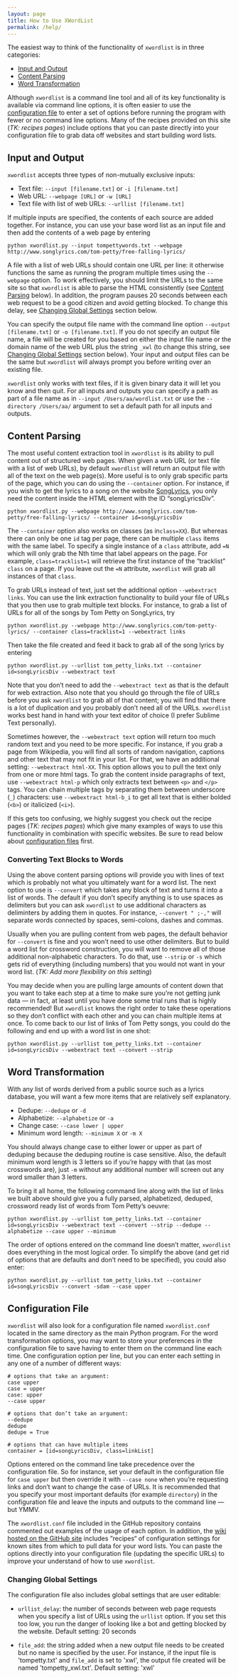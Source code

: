 ```yaml
---
layout: page
title: How to Use XWordList
permalink: /help/
---
```


The easiest way to think of the functionality of `xwordlist` is in three categories:
*  [Input and Output](#input-and-output)
*  [Content Parsing](#content-parsing)
*  [Word Transformation](#word-transformation)

Although `xwordlist` is a command line tool and all of its key functionality is available via command line options, it is often easier to use the [configuration file](#configuration-file) to enter a set of options before running the program with fewer or no command line options. Many of the recipes provided on this site (*TK: recipes pages*) include options that you can paste directly into your configuration file to grab data off websites and start building word lists.

## Input and Output

`xwordlist` accepts three types of non-mutually exclusive inputs:
*  Text file:  `--input [filename.txt]` or `-i [filename.txt]`
*  Web URL:  `--webpage [URL]` or `-w [URL]`
*  Text file with list of web URLs:  `--urllist [filename.txt]`

If multiple inputs are specified, the contents of each source are added together. For instance, you can use your base word list as an input file and then add the contents of a web page by entering

```
python xwordlist.py --input tompettywords.txt --webpage http://www.songlyrics.com/tom-petty/free-falling-lyrics/
```

A file with a list of web URLs should contain one URL per line: it otherwise functions the same as running the program multiple times using the `--webpage` option. To work effectively, you should limit the URLs to the same site so that `xwordlist` is able to parse the HTML consistently (see [Content Parsing](#content-parsing) below).  In addition, the program pauses 20 seconds between each web request to be a good citizen and avoid getting blocked. To change this delay, see [Changing Global Settings](#changing-global-settings) section below.

You can specify the output file name with the command line option `--output [filename.txt]` or `-o [filename.txt]`. If you do not specify an output file name, a file will be created for you based on either the input file name or the domain name of the web URL plus the string `_xwl` (to change this string, see [Changing Global Settings](#changing-global-settings) section below). Your input and output files can be the same but `xwordlist` will always prompt you before writing over an existing file.

`xwordlist` only works with text files, if it is given binary data it will let you know and then quit. For all inputs and outputs you can specify a path as part of a file name as in `--input /Users/aa/wordlist.txt` or use the `--directory /Users/aa/` argument to set a default path for all inputs and outputs.

## Content Parsing

The most useful content extraction tool in `xwordlist` is its ability to pull content out of structured web pages. When given a web URL (or text file with a list of web URLs), by default `xwordlist` will return an output file with all of the text on the web page(s). More useful is to only grab specific parts of the page, which you can do using the `--container` option. For instance, if you wish to get the lyrics to a song on the website [SongLyrics](http://songlyrics.com), you only need the content inside the HTML element with the ID “songLyricsDiv”.

```
python xwordlist.py --webpage http://www.songlyrics.com/tom-petty/free-falling-lyrics/ --container id=songLyricsDiv
```

The `--container` option also works on classes (as in`class=XX`). But whereas there can only be one `id` tag per page, there can be multiple `class` items with the same label. To specify a single instance of a `class` attribute, add `=N` which will only grab the Nth time that label appears on the page. For example, `class=tracklist=1` will retrieve the first instance of the “tracklist” `class` on a page. If you leave out the `=N` attribute, `xwordlist` will grab all instances of that `class`.

To grab URLs instead of text, just set the additional option `--webextract links`. You can use the link extraction functionality to build your file of URLs that you then use to grab multiple text blocks. For instance, to grab a list of URLs for all of the songs by Tom Petty on SongLyrics, try

```
python xwordlist.py --webpage http://www.songlyrics.com/tom-petty-lyrics/ --container class=tracklist=1 --webextract links
```

Then take the file created and feed it back to grab all of the song lyrics by entering
```
python xwordlist.py --urllist tom_petty_links.txt --container id=songLyricsDiv --webextract text
```
Note that you don’t need to add the `--webextract text` as that is the default for web extraction. Also note that you should go through the file of URLs before you ask `xwordlist` to grab all of that content; you will find that there is a lot of duplication and you probably don’t need all of the URLs. `xwordlist` works best hand in hand with your text editor of choice (I prefer Sublime Text personally).

Sometimes however, the `--webextract text` option will return too much random text and you need to be more specific. For instance, if you grab a page from Wikipedia, you will find all sorts of random navigation, captions and other text that may not fit in your list. For that, we have an additional setting: `--webextract html-XX`. This option allows you to pull the text only from one or more html tags. To grab the content inside paragraphs of text, use `--webextract html-p` which only extracts text between `<p>` and `</p>` tags. You can chain multiple tags by separating them between underscore (`_`) characters:  use `--webextract html-b_i` to get all text that is either bolded (`<b>`) or italicized (`<i>`).

If this gets too confusing, we highly suggest you check out the recipe pages (*TK: recipes pages*) which give many examples of ways to use this functionality in combination with specific websites. Be sure to read below about [configuration files](#configuration-file) first.

### Converting Text Blocks to Words

Using the above content parsing options will provide you with lines of text which is probably not what you ultimately want for a word list. The next option to use is `--convert` which takes any block of text and turns it into a list of words. The default if you don’t specify anything is to use spaces as delimiters but you can ask `xwordlist` to use additional characters as deliminters by adding them in quotes. For instance, `--convert " ;-,"` will separate words connected by spaces, semi-colons, dashes and commas.

Usually when you are pulling content from web pages, the default behavior for `--convert` is fine and you won’t need to use other delimiters. But to build a word list for crossword construction, you will want to remove all of those additional non-alphabetic characters. To do that, use `--strip` or `-s` which gets rid of everything (including numbers) that you would not want in your word list. (*TK: Add more flexibility on this setting*)

You may decide when you are pulling large amounts of content down that you want to take each step at a time to make sure you’re not getting junk data — in fact, at least until you have done some trial runs that is highly recommended! But `xwordlist` knows the right order to take these operations so they don’t conflict with each other and you can chain multiple items at once. To come back to our list of links of Tom Petty songs, you could do the following and end up with a word list in one shot:

```
python xwordlist.py --urllist tom_petty_links.txt --container id=songLyricsDiv --webextract text --convert --strip
```

## Word Transformation

With any list of words derived from a public source such as a lyrics database, you will want a few more items that are relatively self explanatory.

*  Dedupe:  `--dedupe` or `-d`
*  Alphabetize:  `--alphabetize` or `-a`
*  Change case:  `--case lower | upper`
*  Minimum word length:  `--minimum X` or `-m X`

You should always change case to either lower or upper as part of deduping because the deduping routine is case sensitive. Also, the default minimum word length is 3 letters so if you’re happy with that (as most crosswords are), just `-m` without any additional number will screen out any word smaller than 3 letters.

To bring it all home, the following command line along with the list of links we built above should give you a fully parsed, alphabetized, deduped, crossword ready list of words from Tom Petty’s oeuvre:

```
python xwordlist.py --urllist tom_petty_links.txt --container id=songLyricsDiv --webextract text --convert --strip --dedupe --alphabetize --case upper --minimum
```

The order of options entered on the command line doesn’t matter, `xwordlist` does everything in the most logical order. To simplify the above (and get rid of options that are defaults and don’t need to be specified), you could also enter:

```
python xwordlist.py --urllist tom_petty_links.txt --container id=songLyricsDiv --convert -sdam --case upper 
```

## Configuration File

`xwordlist` will also look for a configuration file named `xwordlist.conf` located in the same directory as the main Python program. For the word transformation options, you may want to store your preferences in the configuration file to save having to enter them on the command line each time. One configuration option per line, but you can enter each setting in any one of a number of different ways:

```
# options that take an argument:
case upper
case = upper
case: upper
--case upper

# options that don’t take an argument:
--dedupe
dedupe
dedupe = True

# options that can have multiple items
container = [id=songLyricsDiv, class=linkList]
```
Options entered on the command line take precedence over the configuration file. So for instance, set your default in the configuration file for `case upper` but then override it with `--case none` when you’re requesting links and don’t want to change the case of URLs. It is recommended that you specify your most important defaults (for example `directory`) in the configuration file and leave the inputs and outputs to the command line — but YMMV.

The `xwordlist.conf` file included in the GitHub repository contains commented out examples of the usage of each option. In addition, the [wiki hosted on the GitHub site](https://github.com/aanker/xwordlist/wiki/Recipes) includes ”recipes“ of configuration settings for known sites from which to pull data for your word lists. You can paste the options directly into your configuration file (updating the specific URLs) to improve your understand of how to use `xwordlist`.

### Changing Global Settings

The configuration file also includes global settings that are user editable:

*  `urllist_delay`:  the number of seconds between web page requests when you specify a list of URLs using the `urllist` option. If you set this too low, you run the danger of looking like a bot and getting blocked by the website. Default setting: 20 seconds

*  `file_add`:  the string added when a new output file needs to be created but no name is specified by the user. For instance, if the input file is 'tompetty.txt' and `file_add` is set to 'xwl', the output file created will be named 'tompetty_xwl.txt'. Default setting: 'xwl'
